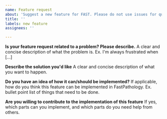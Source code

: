 ```yaml
---
name: Feature request
about: 'Suggest a new feature for FAST. Please do not use issues for questions. Use discussions Q&A https://github.com/AICAN-Research/FAST-Pathology/discussions/new?category=q-a instead.'
title: ''
labels: new feature
assignees: ''

---
```


**Is your feature request related to a problem? Please describe.**
A clear and concise description of what the problem is. Ex. I'm always frustrated when [...]

**Describe the solution you'd like**
A clear and concise description of what you want to happen.

**Do you have an idea of how it can/should be implemented?**
If applicable, how do you think this feature can be implemented in FastPathology.
Ex. bullet point list of things that need to be done.

**Are you willing to contribute to the implementation of this feature**
If yes, which parts can you implement, and which parts do you need help from others.